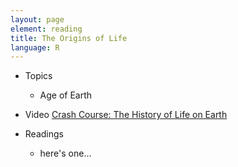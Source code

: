 ```yaml
---
layout: page
element: reading
title: The Origins of Life
language: R
---
```


* Topics

  * Age of Earth

* Video
[Crash Course: The History of Life on Earth](https://www.youtube.com/watch?v=sjE-Pkjp3u4&list=PL8dPuuaLjXtNdTKZkV_GiIYXpV9w4WxbX&index=1)

* Readings

  * here's one...